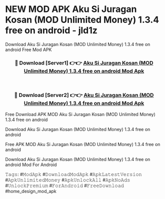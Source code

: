 # NEW MOD APK Aku Si Juragan Kosan (MOD Unlimited Money) 1.3.4 free on android - jld1z
Download Aku Si Juragan Kosan (MOD Unlimited Money) 1.3.4 free on android Free Mod APK

<div align="center">
<h3>🔴 Download [Server1] 👉👉 <a href="https://apk-comot.site?title=Aku_Si_Juragan_Kosan_(MOD_Unlimited_Money)_1.3.4_free_on_android">Aku Si Juragan Kosan (MOD Unlimited Money) 1.3.4 free on android Mod Apk</a></h3><br>

<h3>🔴 Download [Server2] 👉👉 <a href="https://apk-comot.site?title=Aku_Si_Juragan_Kosan_(MOD_Unlimited_Money)_1.3.4_free_on_android">Aku Si Juragan Kosan (MOD Unlimited Money) 1.3.4 free on android Mod Apk</a></h3>
</div>


Free Download APK MOD Aku Si Juragan Kosan (MOD Unlimited Money) 1.3.4 free on android

Download Aku Si Juragan Kosan (MOD Unlimited Money) 1.3.4 free on android 

Free APK MOD Aku Si Juragan Kosan (MOD Unlimited Money) 1.3.4 free on android 

Download Aku Si Juragan Kosan (MOD Unlimited Money) 1.3.4 free on android Mod For Android

𝚃𝚊𝚐𝚜: #𝙼𝚘𝚍𝙰𝚙𝚔 #𝙳𝚘𝚠𝚗𝚕𝚘𝚊𝚍𝙼𝚘𝚍𝙰𝚙𝚔 #𝙰𝚙𝚔𝙻𝚊𝚝𝚎𝚜𝚝𝚅𝚎𝚛𝚜𝚒𝚘𝚗 #𝙰𝚙𝚔𝚄𝚗𝚕𝚒𝚖𝚒𝚝𝚎𝚍𝙼𝚘𝚗𝚎𝚢 #𝙰𝚙𝚔𝚄𝚗𝚕𝚘𝚌𝚔𝙰𝚕𝚕 #𝙰𝚙𝚔𝙽𝚘𝙰𝚍𝚜 #𝚄𝚗𝚕𝚘𝚌𝚔𝙿𝚛𝚎𝚖𝚒𝚞𝚖 #𝙵𝚘𝚛𝙰𝚗𝚍𝚛𝚘𝚒𝚍 #𝙵𝚛𝚎𝚎𝙳𝚘𝚠𝚗𝚕𝚘𝚊𝚍 #home_design_mod_apk